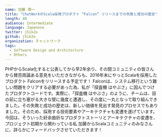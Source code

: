 ```yaml
---
name: 加藤 潤一
title: "ChatWorkのScala採用プロダクト “Falcon” リリースまでの失敗と成功の歴史"
length: 40
audience: Intermediate
language: Japanese
twitter: j5ik2o
github: j5ik2o
organization: チャットワーク
tags:
  - Software Design and Architecture
  - Others
---
```

PHPからScala化すると公表してから早2年余り、その間コミュニティの皆さんから賛否両論ある意見をいただきながらも、2016年末にやっとScalaを採用したプロダクト Falconをリリースする予定です！ Falconは、システム移行という難しい問題をクリアする必要があった為、私が「探査機 はやぶさ」に因んでつけたプロダクトコードです。実際に、「探査機 はやぶさ」のように、チームは、目の前に立ち塞がる大きな壁に幾度と遭遇し、その度に一丸となって取り組んできました。その失敗と成功の歴史は、新しい価値を見出す発見のプロセスでもありました。そのため、採用する技術要素やアーキテクチャも変遷を遂げています。今回は、そういった紆余曲折なプロダクトストーリとアーキテクチャの変遷を、プロジェクト初期から関わっている私 加藤からScalaコミュニティのみなさんに、詳らかにフィードバックさせていただきます！